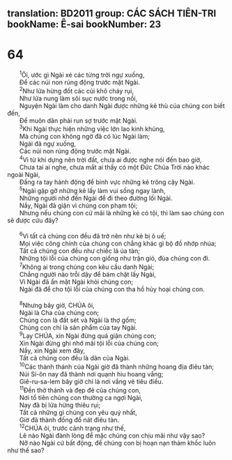 translation: BD2011
group: CÁC SÁCH TIÊN-TRI
bookName: Ê-sai 
bookNumber: 23
-------

<div class="title"><h1>64</h1></div>
<span class="verse es_64_1">  <sup>1</sup>Ôi, ước gì Ngài xé các từng trời ngự xuống,<br/>  Ðể các núi non rúng động trước mặt Ngài.<br/></span>
<span class="verse es_64_2">  <sup>2</sup>Như lửa hừng đốt các củi khô cháy rụi,<br/>  Như lửa nung làm sôi sục nước trong nồi,<br/>  Nguyện Ngài làm cho danh Ngài được những kẻ thù của chúng con biết đến,<br/>  Ðể muôn dân phải run sợ trước mặt Ngài.<br/></span>
<span class="verse es_64_3">  <sup>3</sup>Khi Ngài thực hiện những việc lớn lao kinh khủng,<br/>  Mà chúng con không ngờ đã có lúc Ngài làm;<br/>  Ngài đã ngự xuống,<br/>  Các núi non rúng động trước mặt Ngài.<br/></span>
<span class="verse es_64_4">  <sup>4</sup>Vì từ khi dựng nên trời đất, chưa ai được nghe nói đến bao giờ,<br/>  Chưa tai ai nghe, chưa mắt ai thấy có một Ðức Chúa Trời nào khác ngoài Ngài,<br/>  Ðấng ra tay hành động để binh vực những kẻ trông cậy Ngài.<br/></span>
<span class="verse es_64_5">  <sup>5</sup>Ngài gặp gỡ những kẻ lấy làm vui sống ngay lành,<br/>  Những người nhớ đến Ngài để đi theo đường lối Ngài.<br/>  Nầy, Ngài đã giận vì chúng con phạm tội;<br/>  Nhưng nếu chúng con cứ mãi là những kẻ có tội, thì làm sao chúng con sẽ được cứu đây?<br/><br/></span>
<span class="verse es_64_6">  <sup>6</sup>Vì tất cả chúng con đều đã trở nên như kẻ bị ô uế;<br/>  Mọi việc công chính của chúng con chẳng khác gì bộ đồ nhớp nhúa;<br/>  Tất cả chúng con đều như chiếc lá úa tàn;<br/>  Những tội lỗi của chúng con giống như trận gió, đùa chúng con đi.<br/></span>
<span class="verse es_64_7">  <sup>7</sup>Không ai trong chúng con kêu cầu danh Ngài;<br/>  Chẳng người nào trỗi dậy để bám chặt lấy Ngài,<br/>  Vì Ngài đã ẩn mặt Ngài khỏi chúng con;<br/>  Ngài đã để cho tội lỗi của chúng con tha hồ hủy hoại chúng con.<br/><br/></span>
<span class="verse es_64_8">  <sup>8</sup>Nhưng bây giờ, CHÚA ôi,<br/>  Ngài là Cha của chúng con;<br/>  Chúng con là đất sét và Ngài là thợ gốm;<br/>  Chúng con chỉ là sản phẩm của tay Ngài.<br/></span>
<span class="verse es_64_9">  <sup>9</sup>Lạy CHÚA, xin Ngài đừng quá giận chúng con;<br/>  Xin Ngài đừng ghi nhớ mãi tội lỗi của chúng con;<br/>  Nầy, xin Ngài xem đây,<br/>  Tất cả chúng con đều là dân của Ngài.<br/></span>
<span class="verse es_64_10">  <sup>10</sup>Các thành thánh của Ngài giờ đã thành những hoang địa điêu tàn;<br/>  Núi Si-ôn nay đã thành nơi quạnh hiu hoang vắng;<br/>  Giê-ru-sa-lem bây giờ chỉ là nơi vắng vẻ tiêu điều.<br/></span>
<span class="verse es_64_11">  <sup>11</sup>Ðền thờ thánh và đẹp đẽ của chúng con,<br/>  Nơi tổ tiên chúng con thường ca ngợi Ngài,<br/>  Nay đã bị lửa hừng thiêu rụi;<br/>  Tất cả những gì chúng con yêu quý nhất,<br/>  Giờ đã thành đống đổ nát điêu tàn.<br/></span>
<span class="verse es_64_12">  <sup>12</sup>CHÚA ôi, trước cảnh trạng như thế,<br/>  Lẽ nào Ngài đành lòng để mặc chúng con chịu mãi như vậy sao?<br/>  Nỡ nào Ngài cứ bất động, để chúng con bị hoạn nạn thảm khốc luôn như thế sao?<br/></span>
